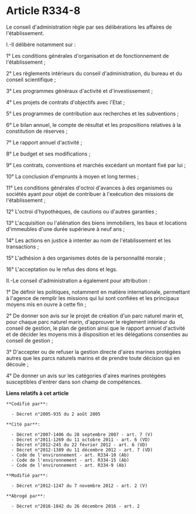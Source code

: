 # Article R334-8

Le conseil d'administration règle par ses délibérations les affaires de l'établissement. 

I.-Il délibère notamment sur : 

1° Les conditions générales d'organisation et de fonctionnement de l'établissement ; 

2° Les règlements intérieurs du conseil d'administration, du bureau et du conseil scientifique ; 

3° Les programmes généraux d'activité et d'investissement ; 

4° Les projets de contrats d'objectifs avec l'Etat ; 

5° Les programmes de contribution aux recherches et les subventions ; 

6° Le bilan annuel, le compte de résultat et les propositions relatives à la constitution de réserves ; 

7° Le rapport annuel d'activité ; 

8°          Le budget et ses modifications ; 

9° Les contrats, conventions et marchés excédant un montant fixé par lui ; 

10° La conclusion d'emprunts à moyen et long termes ; 

11° Les conditions générales d'octroi d'avances à des organismes ou sociétés ayant pour objet de contribuer à l'exécution des
missions de l'établissement ; 

12° L'octroi d'hypothèques, de cautions ou d'autres garanties ; 

13° L'acquisition ou l'aliénation des biens immobiliers, les baux et locations d'immeubles d'une durée supérieure à neuf
ans ; 

14° Les actions en justice à intenter au nom de l'établissement et les transactions ; 

15° L'adhésion à des organismes dotés de la personnalité morale ; 

16° L'acceptation ou le refus des dons et legs. 

II.-Le conseil d'administration a également pour attribution : 

1° De définir les politiques, notamment en matière internationale, permettant à l'agence de remplir les missions qui lui sont
confiées et les principaux moyens mis en ouvre à cette fin ; 

2° De donner son avis sur le projet de création d'un parc naturel marin et, pour chaque parc naturel marin, d'approuver le
règlement intérieur du conseil de gestion, le plan de gestion ainsi que le rapport annuel d'activité et de décider les moyens
mis à disposition et les délégations consenties au conseil de gestion ; 

3° D'accepter ou de refuser la gestion directe d'aires marines protégées autres que les parcs naturels marins et de prendre
toute décision qui en découle ; 

4° De donner un avis sur les catégories d'aires marines protégées susceptibles d'entrer dans son champ de compétences.

**Liens relatifs à cet article**

	**Codifié par**:

	  - Décret n°2005-935 du 2 août 2005

	**Cité par**:

	  - Décret n°2007-1406 du 28 septembre 2007 - art. 7 (V)
	  - Décret n°2011-1269 du 11 octobre 2011 - art. 6 (VD)
	  - Décret n°2012-245 du 22 février 2012 - art. 6 (VD)
	  - Décret n°2012-1389 du 11 décembre 2012 - art. 7 (VD)
	  - Code de l'environnement - art. R334-10 (Ab)
	  - Code de l'environnement - art. R334-15 (Ab)
	  - Code de l'environnement - art. R334-9 (Ab)

	**Modifié par**:

	  - Décret n°2012-1247 du 7 novembre 2012 - art. 2 (V)

	**Abrogé par**:

	  - Décret n°2016-1842 du 26 décembre 2016 - art. 2
